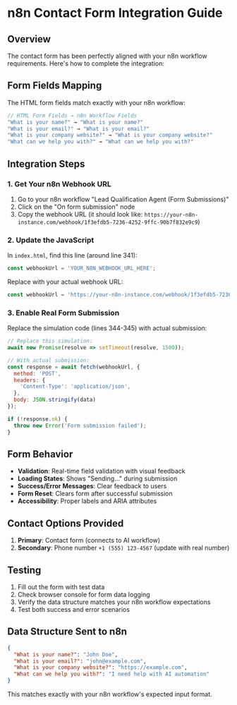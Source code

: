 # n8n Contact Form Integration Guide

## Overview
The contact form has been perfectly aligned with your n8n workflow requirements. Here's how to complete the integration:

## Form Fields Mapping
The HTML form fields match exactly with your n8n workflow:

```javascript
// HTML Form Fields → n8n Workflow Fields
"What is your name?" → "What is your name?"
"What is your email?" → "What is your email?"
"What is your company website?" → "What is your company website?"
"What can we help you with?" → "What can we help you with?"
```

## Integration Steps

### 1. Get Your n8n Webhook URL
1. Go to your n8n workflow "Lead Qualification Agent (Form Submissions)"
2. Click on the "On form submission" node
3. Copy the webhook URL (it should look like: `https://your-n8n-instance.com/webhook/1f3efdb5-7236-4252-9ffc-90b7f832e9c9`)

### 2. Update the JavaScript
In `index.html`, find this line (around line 341):
```javascript
const webhookUrl = 'YOUR_N8N_WEBHOOK_URL_HERE';
```

Replace with your actual webhook URL:
```javascript
const webhookUrl = 'https://your-n8n-instance.com/webhook/1f3efdb5-7236-4252-9ffc-90b7f832e9c9';
```

### 3. Enable Real Form Submission
Replace the simulation code (lines 344-345) with actual submission:

```javascript
// Replace this simulation:
await new Promise(resolve => setTimeout(resolve, 1500));

// With actual submission:
const response = await fetch(webhookUrl, {
  method: 'POST',
  headers: {
    'Content-Type': 'application/json',
  },
  body: JSON.stringify(data)
});

if (!response.ok) {
  throw new Error('Form submission failed');
}
```

## Form Behavior
- **Validation**: Real-time field validation with visual feedback
- **Loading States**: Shows "Sending..." during submission
- **Success/Error Messages**: Clear feedback to users
- **Form Reset**: Clears form after successful submission
- **Accessibility**: Proper labels and ARIA attributes

## Contact Options Provided
1. **Primary**: Contact form (connects to AI workflow)
2. **Secondary**: Phone number `+1 (555) 123-4567` (update with real number)

## Testing
1. Fill out the form with test data
2. Check browser console for form data logging
3. Verify the data structure matches your n8n workflow expectations
4. Test both success and error scenarios

## Data Structure Sent to n8n
```json
{
  "What is your name?": "John Doe",
  "What is your email?": "john@example.com",
  "What is your company website?": "https://example.com",
  "What can we help you with?": "I need help with AI automation"
}
```

This matches exactly with your n8n workflow's expected input format.